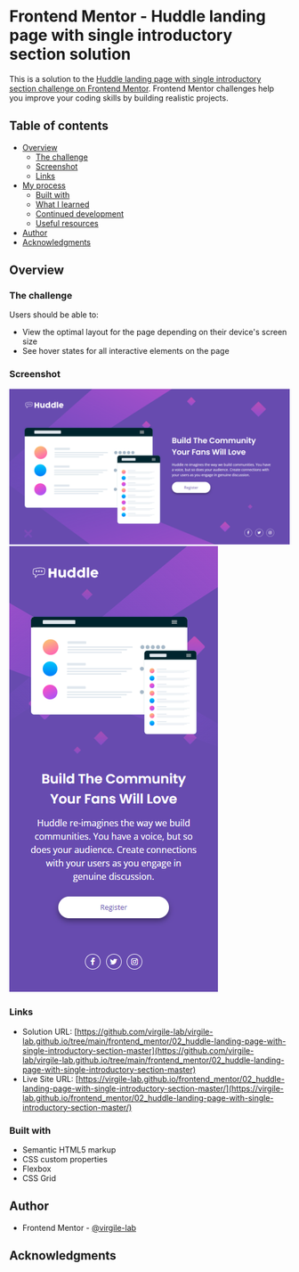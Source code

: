 # Frontend Mentor - Huddle landing page with single introductory section solution

This is a solution to the [Huddle landing page with single introductory section challenge on Frontend Mentor](https://www.frontendmentor.io/challenges/huddle-landing-page-with-a-single-introductory-section-B_2Wvxgi0). Frontend Mentor challenges help you improve your coding skills by building realistic projects.

## Table of contents

- [Overview](#overview)
  - [The challenge](#the-challenge)
  - [Screenshot](#screenshot)
  - [Links](#links)
- [My process](#my-process)
  - [Built with](#built-with)
  - [What I learned](#what-i-learned)
  - [Continued development](#continued-development)
  - [Useful resources](#useful-resources)
- [Author](#author)
- [Acknowledgments](#acknowledgments)


## Overview

### The challenge

Users should be able to:

- View the optimal layout for the page depending on their device's screen size
- See hover states for all interactive elements on the page

### Screenshot

![](./Screenshot.png)
![](./Screenshot2.png)

### Links

- Solution URL: [https://github.com/virgile-lab/virgile-lab.github.io/tree/main/frontend_mentor/02_huddle-landing-page-with-single-introductory-section-master](https://github.com/virgile-lab/virgile-lab.github.io/tree/main/frontend_mentor/02_huddle-landing-page-with-single-introductory-section-master)
- Live Site URL: [https://virgile-lab.github.io/frontend_mentor/02_huddle-landing-page-with-single-introductory-section-master/](https://virgile-lab.github.io/frontend_mentor/02_huddle-landing-page-with-single-introductory-section-master/)

### Built with

- Semantic HTML5 markup
- CSS custom properties
- Flexbox
- CSS Grid

## Author

- Frontend Mentor - [@virgile-lab](https://www.frontendmentor.io/profile/virgile-lab)

## Acknowledgments

